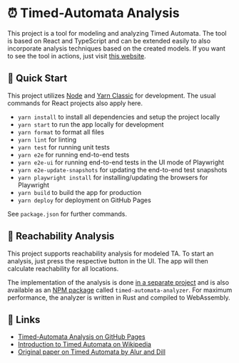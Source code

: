 # ⏰ Timed-Automata Analysis

This project is a tool for modeling and analyzing Timed Automata.
The tool is based on React and TypeScript and can be extended easily to also incorporate analysis techniques based on the created models.
If you want to see the tool in actions, just visit [this website](https://luth1um.github.io/timed-automata-analysis/).

## 🚀 Quick Start

This project utilizes [Node](https://nodejs.org/) and [Yarn Classic](https://classic.yarnpkg.com/) for development.
The usual commands for React projects also apply here.

- `yarn install` to install all dependencies and setup the project locally
- `yarn start` to run the app locally for development
- `yarn format` to format all files
- `yarn lint` for linting
- `yarn test` for running unit tests
- `yarn e2e` for running end-to-end tests
- `yarn e2e-ui` for running end-to-end tests in the UI mode of Playwright
- `yarn e2e-update-snapshots` for updating the end-to-end test snapshots
- `yarn playwright install` for installing/updating the browsers for Playwright
- `yarn build` to build the app for production
- `yarn deploy` for deployment on GitHub Pages

See `package.json` for further commands.

## 🎯 Reachability Analysis

This project supports reachability analysis for modeled TA.
To start an analysis, just press the respective button in the UI.
The app will then calculate reachability for all locations.

The implementation of the analysis is done [in a separate project](https://github.com/luth1um/timed-automata-analyzer) and is also available as an [NPM package](https://www.npmjs.com/package/timed-automata-analyzer) called `timed-automata-analyzer`.
For maximum performance, the analyzer is written in Rust and compiled to WebAssembly.

## 🔗 Links

- [Timed-Automata Analysis on GitHub Pages](https://luth1um.github.io/timed-automata-analysis/)
- [Introduction to Timed Automata on Wikipedia](https://en.wikipedia.org/wiki/Timed_automaton)
- [Original paper on Timed Automata by Alur and Dill](https://doi.org/10.1007/BFb0032042)
